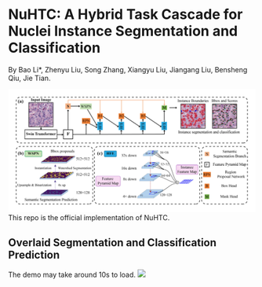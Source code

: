# NuHTC: A Hybrid Task Cascade for Nuclei Instance Segmentation and Classification

By Bao Li*, Zhenyu Liu, Song Zhang, Xiangyu Liu, Jiangang Liu, Bensheng Qiu, Jie Tian.

![](./resources/nuhtc.jpg)
This repo is the official implementation of NuHTC.

## Overlaid Segmentation and Classification Prediction
The demo may take around 10s to load. 
![](./resources/instance_seg.gif)
